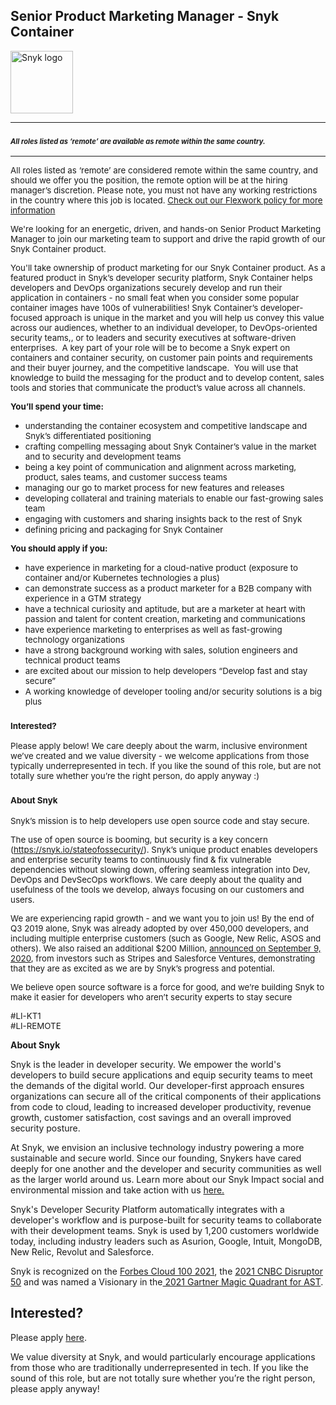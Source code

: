 Senior Product Marketing Manager - Snyk Container
---

<img src="https://res.cloudinary.com/snyk/image/upload/v1537345894/press-kit/brand/logo-black.png" width="100" alt="Snyk logo" />

<hr>
<h3><span style="font-size: 10pt;"><em><strong><sub>All roles listed as ‘remote’ are available as remote within the same country.</sub></strong></em></span></h3>
<hr>
<p><span style="font-size: 10pt;"><span style="font-weight: 400;">All roles listed as ‘remote’ are considered remote within the same country, and should we offer you the position, the remote option will be at the hiring manager’s discretion. Please note, you must not have any working restrictions in the country where this job is located. </span><a href="https://snyk.io/blog/introducing-flex-work-the-future-of-work-at-snyk/"><span style="font-weight: 400;">Check out our Flexwork policy for more information</span></a></span></p>
<p><span style="font-weight: 400; font-size: 10pt;">We're looking for an energetic, driven, and hands-on Senior Product Marketing Manager to join our marketing team to support and drive the rapid growth of our Snyk Container product.&nbsp;</span></p>
<p><span style="font-size: 10pt;"><span style="font-weight: 400;">You'll take ownership of product marketing for our Snyk Container product. As a featured product in Snyk’s developer security platform, Snyk Container helps developers and DevOps organizations securely develop and run their application in containers - no small feat when you consider some popular container images have 100s of vulnerabilities! Snyk Container’s developer-focused approach is unique in the market and you will help us convey this value across our audiences, whether to an individual developer, to DevOps-oriented security teams,, or to leaders and security executives at software-driven enterprises.&nbsp; A key part of your role will be to become a Snyk expert on containers and container security, on customer pain points and requirements and their buyer journey, and the competitive landscape.&nbsp; You will use that knowledge to build the messaging for the product and to develop content, sales tools and stories that communicate the product’s value across all channels.</span><strong><br></strong></span></p>
<p><span style="font-size: 10pt;"><strong>You’ll spend your time:</strong></span></p>
<ul>
<li style="font-weight: 400;"><span style="font-weight: 400; font-size: 10pt;">understanding the container ecosystem and competitive landscape and Snyk’s differentiated positioning</span></li>
<li style="font-weight: 400;"><span style="font-weight: 400; font-size: 10pt;">crafting compelling messaging about Snyk Container’s value in the market and to security and development teams</span></li>
<li style="font-weight: 400;"><span style="font-weight: 400; font-size: 10pt;">being a key point of communication and alignment across marketing, product, sales teams, and customer success teams</span></li>
<li style="font-weight: 400;"><span style="font-weight: 400; font-size: 10pt;">managing our go to market process for new features and releases</span></li>
<li style="font-weight: 400;"><span style="font-weight: 400; font-size: 10pt;">developing collateral and training materials to enable our fast-growing sales team</span></li>
<li style="font-weight: 400;"><span style="font-weight: 400; font-size: 10pt;">engaging with customers and sharing insights back to the rest of Snyk</span></li>
<li style="font-weight: 400;"><span style="font-size: 10pt;"><span style="font-weight: 400;">defining pricing and packaging for Snyk Container</span><span style="font-weight: 400;">&nbsp;</span></span></li>
</ul>
<p><span style="font-size: 10pt;"><strong>You should apply if you:</strong></span></p>
<ul>
<li style="font-weight: 400;"><span style="font-weight: 400; font-size: 10pt;">have experience in marketing for a cloud-native product (exposure to container and/or Kubernetes technologies a plus)</span></li>
<li style="font-weight: 400;"><span style="font-weight: 400; font-size: 10pt;">can demonstrate success as a product marketer for a B2B company with experience in a GTM strategy&nbsp;</span></li>
<li style="font-weight: 400;"><span style="font-weight: 400; font-size: 10pt;">have a technical curiosity and aptitude, but are a marketer at heart with passion and talent for content creation, marketing and communications</span></li>
<li style="font-weight: 400;"><span style="font-weight: 400; font-size: 10pt;">have experience marketing to enterprises as well as fast-growing technology organizations&nbsp;&nbsp;</span></li>
<li style="font-weight: 400;"><span style="font-weight: 400; font-size: 10pt;">have a strong background working with sales, solution engineers and technical product teams</span></li>
<li style="font-weight: 400;"><span style="font-weight: 400; font-size: 10pt;">are excited about our mission to help developers “Develop fast and stay secure”</span></li>
<li style="font-weight: 400;"><span style="font-weight: 400; font-size: 10pt;">A working knowledge of developer tooling and/or security solutions is a big plus</span></li>
</ul>
<h3><span style="font-size: 10pt;"><strong>Interested?</strong></span></h3>
<p><span style="font-weight: 400; font-size: 10pt;">Please apply below! We care deeply about the warm, inclusive environment we’ve created and we value diversity - we welcome applications from those typically underrepresented in tech. If you like the sound of this role, but are not totally sure whether you’re the right person, do apply anyway :)</span></p>
<h3><span style="font-size: 10pt;"><strong>About Snyk</strong></span></h3>
<p><span style="font-weight: 400; font-size: 10pt;">Snyk’s mission is to help developers use open source code and stay secure.&nbsp;</span></p>
<p><span style="font-size: 10pt;"><span style="font-weight: 400;">The use of open source is booming, but security is a key concern (</span><a href="https://snyk.io/stateofossecurity/"><span style="font-weight: 400;">https://snyk.io/stateofossecurity/</span></a><span style="font-weight: 400;">). Snyk’s unique product enables developers and enterprise security teams to continuously find &amp; fix vulnerable dependencies without slowing down, offering seamless integration into Dev, DevOps and DevSecOps workflows. </span><span style="font-weight: 400;">We care deeply about the quality and usefulness of the tools we develop, always focusing on our customers and users.&nbsp;</span></span></p>
<p><span style="font-size: 10pt;"><span style="font-weight: 400;">We are experiencing rapid growth - and we want you to join us! By the end of Q3 2019 alone, Snyk was already adopted by over 450,000 developers, and including multiple enterprise customers (such as Google, New Relic, ASOS and others). </span><span style="font-weight: 400;">We also raised an additional $200 Million, <a href="https://snyk.io/blog/snyk-closes-200m-to-modernize-security-industry/" target="_blank">announced on September 9, 2020</a></span><span style="font-weight: 400;">, from investors such as Stripes and Salesforce Ventures, demonstrating that they are as excited as we are by Snyk’s progress and potential</span><span style="font-weight: 400;">.</span></span></p>
<p><span style="font-weight: 400; font-size: 10pt;">We believe open source software is a force for good, and we’re building Snyk to make it easier for developers who aren’t security experts to stay secure</span></p>
<p><span style="font-size: 10pt;"><span style="font-weight: 400;">#LI-KT1<br></span><span style="font-weight: 400;">#LI-REMOTE</span></span></p><div class="content-conclusion"><p><strong>About Snyk</strong></p>
<p><span style="font-weight: 400;">Snyk is the leader in developer security. We empower the world's developers to build secure applications and equip security teams to meet the demands of the digital world. Our developer-first approach ensures organizations can secure all of the critical components of their applications from code to cloud, leading to increased developer productivity, revenue growth, customer satisfaction, cost savings and an overall improved security posture.&nbsp;</span></p>
<p><span style="font-weight: 400;">At Snyk, we envision an inclusive technology industry powering a more sustainable and secure world.</span> <span style="font-weight: 400;">Since our founding, Snykers have cared deeply for one another and the developer and security communities as well as the larger world around us. Learn more about our Snyk Impact social and environmental mission and take action with us </span><a href="https://snyk.io/about/snyk-impact/"><span style="font-weight: 400;">here.</span></a></p>
<p><span style="font-weight: 400;">Snyk's Developer Security Platform automatically integrates with a developer's workflow and is purpose-built for security teams to collaborate with their development teams. Snyk is used by 1,200 customers worldwide today, including industry leaders such as Asurion, Google, Intuit, MongoDB, New Relic, Revolut and Salesforce.</span></p>
<p><span style="font-weight: 400;">Snyk is recognized on the </span><a href="https://www.forbes.com/cloud100/#6f24b5ba5f94"><span style="font-weight: 400;">Forbes Cloud 100 2021</span></a><span style="font-weight: 400;">, the </span><a href="https://www.cnbc.com/2021/05/25/these-are-the-2021-cnbc-disruptor-50-companies.html"><span style="font-weight: 400;">2021 CNBC Disruptor 50</span></a><span style="font-weight: 400;"> and was named a Visionary in the</span><a href="https://snyk.io/blog/snyk-visionary-2021-gartner-magic-quadrant-for-ast/"><span style="font-weight: 400;"> 2021 Gartner Magic Quadrant for AST</span></a><span style="font-weight: 400;">.</span></p></div>

Interested?
---

Please apply [here](https://boards.greenhouse.io/snyk/jobs/5810505002#app).

We value diversity at Snyk, and would particularly encourage applications from those who are traditionally underrepresented in tech.
If you like the sound of this role, but are not totally sure whether you’re the right person, please apply anyway!

